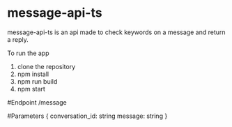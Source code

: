 # message-api-ts
message-api-ts is an api made to check keywords on a message and return a reply.

To run the app
1. clone the repository
2. npm install
3. npm run build
4. npm start

#Endpoint
/message

#Parameters
{
  conversation_id: string
  message: string
}

